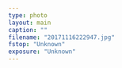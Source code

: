 ```yaml
---
type: photo
layout: main
caption: ""
filename: "20171116222947.jpg"
fstop: "Unknown"
exposure: "Unknown"
---
```

